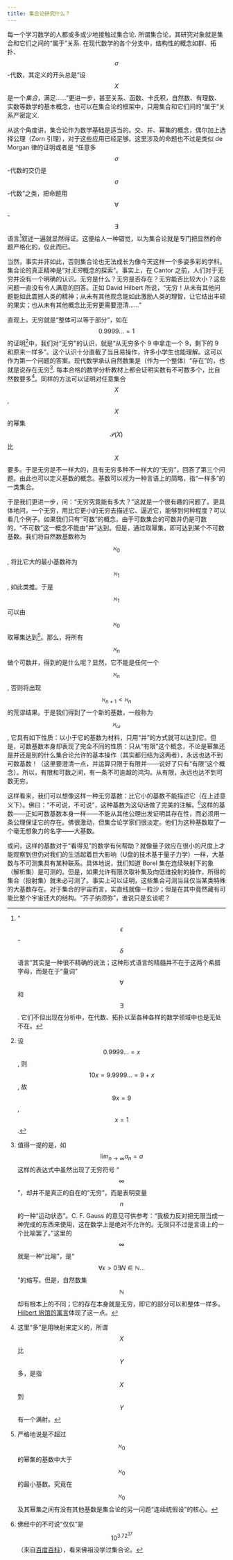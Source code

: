 ```yaml
---
title: 集合论研究什么？
---
```

每一个学习数学的人都或多或少地接触过集合论.  所谓集合论，其研究对象就是集合和它们之间的“属于”关系.  在现代数学的各个分支中，结构性的概念如群、拓扑、$$\sigma$$-代数，其定义的开头总是“设 $$X$$ 是一个*集合*，满足……”更进一步，甚至关系、函数、卡氏积，自然数、有理数、实数等数学的基本概念，也可以在集合论的框架中，只用集合和它们间的“属于”关系严密定义.

从这个角度讲，集合论作为数学基础是适当的。交、并、幂集的概念，偶尔加上选择公理（Zorn 引理），对于这些应用已经足够。这里涉及的命题也不过是类似 de Morgan 律的证明或者是 “任意多$$\sigma$$-代数的交仍是$$\sigma$$-代数”之类，把命题用 $$\forall$$-$$\exists$$ 语言[^forall-exists]叙述一遍就显然得证。这便给人一种错觉，以为集合论就是专门把显然的命题严格化的，仅此而已。

当然，事实并非如此，否则集合论也无法成长为像今天这样一个多姿多彩的学科。集合论的真正精神是“对*无穷*概念的探索”。事实上，在 Cantor 之前，人们对于无穷并没有一个明确的认识。无穷是什么？无穷是否存在？无穷能否比较大小？这些问题一直没有令人满意的回答。正如 David Hilbert 所说，“无穷！从未有其他问题能如此震撼人类的精神；从未有其他观念能如此激励人类的理智，让它结出丰硕的果实；也从未有其他概念比无穷更需要澄清……”

直观上，无穷就是“整体可以等于部分”，如在 $$0.9999\ldots = 1$$ 的证明[^infinite-series]中，我们对“无穷”的认识，就是“从无穷多个 9 中拿走一个 9，剩下的 9 和原来一样多”。这个认识十分直截了当且易操作，许多小学生也能理解。这可以作为第一个问题的答案。现代数学承认自然数集是（作为一个整体）“存在”的，也就是说存在无穷[^real-infinity].  每本合格的数学分析教材上都会证明实数有不可数多个，比自然数要多[^potential]。同样的方法可以证明对任意集合 $$X$$, $$X$$ 的幂集 $$\mathcal P(X)$$ 比 $$X$$ 要多。于是无穷是不一样大的，且有无穷多种不一样大的“无穷”，回答了第三个问题。由此也可以定义基数的概念。基数可以视为一种言语上的简略，指“一样多”的一类集合。

于是我们更进一步，问：“无穷究竟能有多大？”这就是一个很有趣的问题了。更具体地问，一个无穷，用比它更小的无穷去描述它、逼近它，能够到何种程度？可以看几个例子。如果我们只有“可数”的概念，由于可数集合的可数并仍是可数的，“不可数”这一概念不能由“并”达到。但是，通过取幂集，即可达到某个不可数基数。我们将自然数基数称为 $$\aleph_0$$, 将比它大的最小基数称为 $$\aleph_1$$, 如此类推。于是 $$\aleph_1$$ 可以由 $$\aleph_0$$ 取幂集达到[^aleph1]。那么，将所有 $$\aleph_n$$ 做个可数并，得到的是什么呢？显然，它不能是任何一个 $$\aleph_n$$, 否则将出现 $$\aleph_{n+1} < \aleph_n$$ 的荒谬结果。于是我们得到了一个新的基数，一般称为 $$\aleph_\omega$$, 它具有如下性质：以小于它的基数为材料，只用“并”的方式就可以达到它。但是，可数基数本身却表现了完全不同的性质：只从“有限”这个概念，不论是幂集还是并还是别的什么集合论允许的基本操作（其实都归结为这两者），永远也达不到可数基数！（这里要澄清一点，并运算只限于有限并——说好了只有“有限”这个概念）。所以，有限和可数之间，有一条不可逾越的鸿沟。从有限，永远也达不到可数无穷。

这样看来，我们可以想像这样一种无穷基数：比它小的基数不能描述它（在上述意义下）。佛曰：“不可说，不可说”，这种基数为这句话做了完美的注解。[^indescribable]这样的基数——正如可数基数本身一样——不能从其他公理出发证明其存在性，而必须用一条公理保证它的存在。佛很激动，但集合论学家们很淡定。他们为这种基数取了一个毫无想象力的名字——大基数。

或问，这样的基数对于“看得见”的数学有何帮助？就像量子效应在很小的尺度上才能观察到但仍对我们的生活起着巨大影响（U盘的技术基于量子力学）一样，大基数与不可测集具有某种联系。具体地说，我们知道 Borel 集在连续映射下的象（解析集）是可测的。但是，如果允许有限次取补集及向低维投射的操作，所得的集合（投射集）就未必可测了。事实上可以证明，这些集合可测当且仅当某类特殊的大基数存在。对于集合的宇宙而言，实直线就像一粒沙；但是在其中竟然藏有可能比整个宇宙还大的结构。“芥子纳须弥”，谁说只是玄谈呢？

[^forall-exists]: “$$\epsilon$$-$$\delta$$ 语言”其实是一种很不精确的说法；这种形式语言的精髓并不在于这两个希腊字母，而是在于“量词” $$\forall$$ 和 $$\exists$$.  它们不但出现在分析中，在代数、拓扑以至各种各样的数学领域中也是无处不在。

[^infinite-series]: 设 $$0.9999\ldots = x$$, 则 $$10x = 9.9999\ldots = 9 + x$$, 故 $$9x = 9$$, $$x = 1$$.

[^real-infinity]: 值得一提的是，如 $$\displaystyle\lim_{n \to \infty} a_n = a$$ 这样的表达式中虽然出现了无穷符号 “$$\infty$$”，却并不是真正的自在的“无穷”，而是表明变量 $$n$$ 的一种“运动状态”。C. F. Gauss 的意见可供参考：“我极力反对把无限当成一种完成的东西来使用，这在数学上是绝对不允许的。无限只不过是言语上的一个比喻罢了。”这里的 $$\infty$$ 就是一种“比喻”，是“$$\forall \epsilon > 0 \exists N \in \mathbb N \ldots$$”的缩写。但是，自然数集 $$\mathbb N$$ 却有根本上的不同；它的存在本身就是无穷，即它的部分可以和整体一样多。[Hilbert 旅馆的寓言](https://en.wikipedia.org/wiki/Hilbert%27s_paradox_of_the_Grand_Hotel)体现了这一点。

[^potential]: 这里“多”是用映射来定义的，所谓 $$X$$ 比 $$Y$$ 多，是指 $$X$$ 到 $$Y$$ 有一个满射。

[^aleph1]: 严格地说是不超过 $$\aleph_0$$ 的幂集的基数中大于 $$\aleph_0$$ 的最小基数。究竟在 $$\aleph_0$$ 及其幂集之间有没有其他基数是集合论的另一问题“连续统假设”的核心。

[^indescribable]: 佛经中的不可说“仅仅”是 $$10^{3.72^{37}}$$ （来自[百度百科](http://baike.baidu.com/view/1357952.htm)），看来佛祖没学过集合论。
